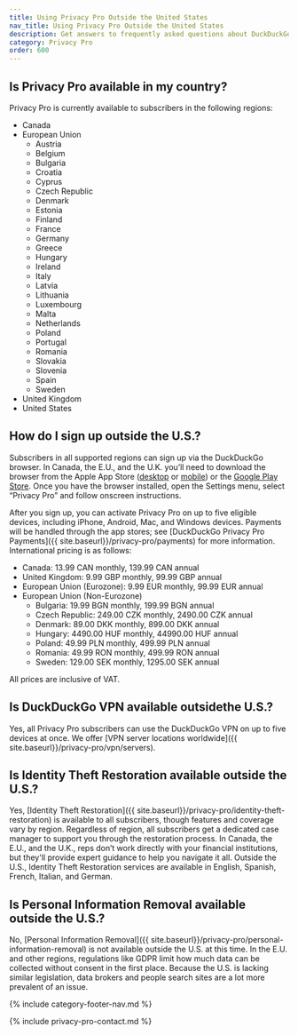 ```yaml
---
title: Using Privacy Pro Outside the United States
nav_title: Using Privacy Pro Outside the United States
description: Get answers to frequently asked questions about DuckDuckGo’s Privacy Pro subscription service that includes VPN, Personal Information Removal, and Identity Theft Restoration.
category: Privacy Pro
order: 600
---
```


## Is Privacy Pro available in my country?

Privacy Pro is currently available to subscribers in the following regions:

-   Canada
-   European Union
    -   Austria
    -   Belgium
    -   Bulgaria
    -   Croatia
    -   Cyprus
    -   Czech Republic
    -   Denmark
    -   Estonia
    -   Finland
    -   France
    -   Germany
    -   Greece
    -   Hungary
    -   Ireland
    -   Italy
    -   Latvia
    -   Lithuania
    -   Luxembourg
    -   Malta
    -   Netherlands
    -   Poland
    -   Portugal
    -   Romania
    -   Slovakia
    -   Slovenia
    -   Spain
    -   Sweden
-   United Kingdom
-   United States

## How do I sign up outside the U.S.?

Subscribers in all supported regions can sign up via the DuckDuckGo browser. In Canada, the E.U., and the U.K. you’ll need to download the browser from the Apple App Store ([desktop](https://apps.apple.com/us/app/duckduckgo-private-browser/id663592361) or [mobile](https://apps.apple.com/us/app/duckduckgo-private-browser/id663592361)) or the [Google Play Store](https://play.google.com/store/apps/details?id=com.duckduckgo.mobile.android). Once you have the browser installed, open the Settings menu, select “Privacy Pro” and follow onscreen instructions.

After you sign up, you can activate Privacy Pro on up to five eligible devices, including iPhone, Android, Mac, and Windows devices. Payments will be handled through the app stores; see [DuckDuckGo Privacy Pro Payments]({{ site.baseurl}}/privacy-pro/payments) for more information. International pricing is as follows:

-   Canada: 13.99 CAN monthly, 139.99 CAN annual
-   United Kingdom: 9.99 GBP monthly, 99.99 GBP annual
-   European Union (Eurozone): 9.99 EUR monthly, 99.99 EUR annual
-   European Union (Non-Eurozone)
    -   Bulgaria: 19.99 BGN monthly, 199.99 BGN annual
    -   Czech Republic: 249.00 CZK monthly, 2490.00 CZK annual
    -   Denmark: 89.00 DKK monthly, 899.00 DKK annual
    -   Hungary: 4490.00 HUF monthly, 44990.00 HUF annual
    -   Poland: 49.99 PLN monthly, 499.99 PLN annual
    -   Romania: 49.99 RON monthly, 499.99 RON annual
    -   Sweden: 129.00 SEK monthly, 1295.00 SEK annual

All prices are inclusive of VAT.

## Is DuckDuckGo VPN available outsidethe U.S.?

Yes, all Privacy Pro subscribers can use the DuckDuckGo VPN on up to five devices at once. We offer [VPN server locations worldwide]({{ site.baseurl}}/privacy-pro/vpn/servers).

## Is Identity Theft Restoration available outside the U.S.?

Yes, [Identity Theft Restoration]({{ site.baseurl}}/privacy-pro/identity-theft-restoration) is available to all subscribers, though features and coverage vary by region. Regardless of region, all subscribers get a dedicated case manager to support you through the restoration process. In Canada, the E.U., and the U.K., reps don’t work directly with your financial institutions, but they'll provide expert guidance to help you navigate it all. Outside the U.S., Identity Theft Restoration services are available in English, Spanish, French, Italian, and German.

## Is Personal Information Removal available outside the U.S.?

No, [Personal Information Removal]({{ site.baseurl}}/privacy-pro/personal-information-removal) is not available outside the U.S. at this time. In the E.U. and other regions, regulations like GDPR limit how much data can be collected without consent in the first place. Because the U.S. is lacking similar legislation, data brokers and people search sites are a lot more prevalent of an issue.

{% include category-footer-nav.md %}

{% include privacy-pro-contact.md %}
